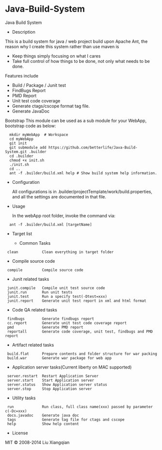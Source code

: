 Java-Build-System
=================

Java Build System

- Description

This is a build system for java / web project build upon Apache Ant, the reason why I create this system rather than use maven is 

  - Keep things simply focusing on what I cares
  - Take full control of how things to be done, not only what needs to be done.

Features include

  - Build / Package / Junit test
  - FindBugs Report
  - PMD Report
  - Unit test code coverage
  - Generate ctags/cscope format tag file.
  - Generate JavaDoc

Bootstrap
  This module can be used as a sub module for your WebApp, bootstrap code as below:
```
  mkdir myWebApp  # Workspace
  cd myWebApp     
  git init
  git submodule add https://github.com/betterlife/Java-Build-System.git .builder
  cd .builder
  chmod +x init.sh
  ./init.sh
  cd ..
  ant -f .builder/build.xml help # Show build system help information.
```  
  
- Configuration

  All configurations is in .builder/projectTemplate/work/build.properties, and all the settings are documented in that file.
  
- Usage 

  In the webApp root folder, invoke the command via:
```
  ant -f .builder/build.xml [targetName]
```  

- Target list  

  - Common Tasks    
```
 clean           Clean everything in target folder
```

  - Compile source code
```
 compile         Compile source code
```

  - Junit related tasks
```
 junit.compile   Compile unit test source code
 junit.run       Run unit tests
 junit.test      Run a specify test(-Dtest=xxx) 
 junit.report    Generate unit test report in xml and html format
``` 

  - Code QA related tasks
```    
 findbugs        Generate findbugs report
 cc.report       Generate unit test code coverage report
 pmd             Generate PMD report
 reportall       Generate code coverage, unit test, findbugs and PMD report
```

  - Artifact related tasks
```   
 build.flat      Prepare contents and folder structure for war packing
 build.war       Generate war package for web app
```

  - Application server tasks(Current liberty on MAC supported)    
```    
 server.restart  Restart Application Server
 server.start    Start Application server
 server.status   Show Application server status
 server.stop     Stop Application server
``` 
 
  - Utility tasks
```    
 run             Run class, full class name(xxx) passed by parameter c(-Dc=xxx)
 docs.javadoc    Generate java doc 
 tags            Generate tag file for ctags and cscope
 help            Show help content
```

- License

MIT © 2008-2014 Liu Xiangqian
